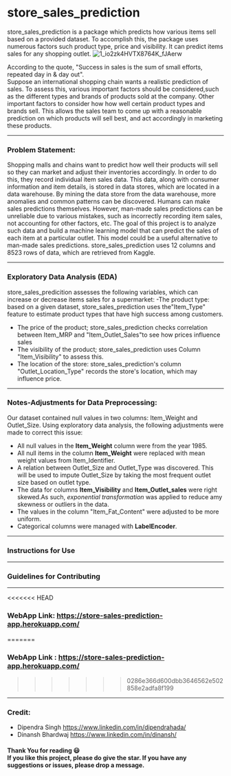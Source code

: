 # store_sales_prediction
store_sales_prediction is a package which predicts how various items sell based on a provided dataset.
To accomplish this, the package uses numerous factors such product type, price and visibility. 
It can predict items sales for any shopping outlet.
![1_io2zk4HVTX8764K_fJAerw](https://user-images.githubusercontent.com/49347849/218284437-5ed0b8d2-91c0-4f03-95e9-29965970498e.png) <br />

According to the quote, "Success in sales is the sum of small efforts, repeated day in & day out".
<br />
Suppose an international shopping chain wants a realistic prediction of sales.
To assess this, various important factors should be considered,such as the different types and brands of products sold at the company.
Other important factors to consider how how well certain product types and brands sell.
This allows the sales team to come up with a reasonable prediction on which products will sell best, and act accordingly in marketing these products. 

---
### Problem Statement:
Shopping malls and chains want to predict how well their products will sell so they can market and adjust their inventories accordingly. In order to do this, they record individual item sales data. 
This data, along with consumer information and item details, is stored in data stores, which are located in a data warehouse. 
By mining the data store from the data warehouse, more anomalies and common patterns can be discovered.
Humans can make sales predictions themselves. 
However, man-made sales predictions can be unreliable due to various mistakes, such as incorrectly recording item sales, not accounting for other factors, etc.
The goal of this project is to analyze such data and build a machine learning model that can predict the sales of each item at a particular outlet. 
This model could be a useful alternative to man-made sales predictions. 
store_sales_prediction uses 12 columns and 8523 rows of data, which are retrieved from Kaggle. 

---
### Exploratory Data Analysis (EDA)
store_sales_predicition assesses the following variables, which can increase or decrease items sales for a supermarket:
-The product type: based on a given dataset, store_sales_prediction uses the"Item_Type" feature to estimate product types that have high success among customers.
- The price of the product; store_sales_prediction checks correlation between Item_MRP and "Item_Outlet_Sales"to see how prices influence sales
- The visibility of the product; store_sales_prediction uses Column "Item_Visibility" to assess this.
- The location of the store: store_sales_prediction's column "Outlet_Location_Type" records the store's location, which may influence price.

---
### Notes-Adjustments for Data Preprocessing:
Our dataset contained null values in two columns: Item_Weight and Outlet_Size. Using exploratory data analysis, the following adjustments were made to correct this issue:
- All null values in the **Item_Weight** column were from the year 1985.
- All null items in the column **Item_Weight** were replaced with mean weight values from Item_Identifier.
- A relation between Outlet_Size and Outlet_Type was discovered. This will be used to impute Outlet_Size by taking the most frequent outlet size based on outlet type.
- The data for columns **Item_Visibility** and **Item_Outlet_sales** were right skewed.As such, *exponential transformation* was applied to reduce amy skewness or outliers in the data.
- The values in the column "Item_Fat_Content" were adjusted to be more uniform.
- Categorical columns were managed with **LabelEncoder**.

---
### Instructions for Use


---
### Guidelines for Contributing

---
<<<<<<< HEAD
### WebApp Link: https://store-sales-prediction-app.herokuapp.com/
=======
### WebApp Link : https://store-sales-prediction-app.herokuapp.com/

>>>>>>> 0286e366d600dbb3646562e502858e2adfa8f199
---
### Credit:
- Dipendra Singh https://www.linkedin.com/in/dipendrahada/
- Dinansh Bhardwaj https://www.linkedin.com/in/dinansh/
#### Thank You for reading 😃<br> If you like this project, please do give the star. If you have any suggestions or issues, please drop a message.
